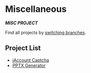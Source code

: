 # Miscellaneous
***MISC PROJECT***

Find all projects by [switching branches](https://github.com/ysyszheng/Miscellaneous/branches).

## Project List
- [jAccount Captcha](https://github.com/ysyszheng/Miscellaneous/tree/jaccount-captcha)
- [PPTX Generator](https://github.com/ysyszheng/Miscellaneous/tree/pptx-generator)
